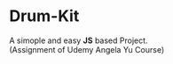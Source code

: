 # Drum-Kit
A simople and easy <strong>JS</strong> based Project.
<br>
(Assignment of Udemy Angela Yu Course)
